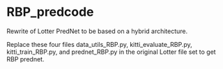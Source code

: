 # RBP_predcode
Rewrite of Lotter PredNet to be based on a hybrid architecture.

Replace these four files data_utils_RBP.py, kitti_evaluate_RBP.py, kitti_train_RBP.py, and prednet_RBP.py in the original Lotter file set to get RBP prednet.
